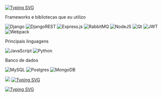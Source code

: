 [![Typing SVG](https://readme-typing-svg.demolab.com?font=Ubuntu+Mono&duration=2000&pause=3000&color=C8C5F776&center=true&random=false&width=435&lines=Fala+Players,+tranquilos%3F)](https://git.io/typing-svg)



Frameworks e bibliotecas que eu utilizo

![Django](https://img.shields.io/badge/django-%23092E20.svg?style=for-the-badge&logo=django&logoColor=white) ![DjangoREST](https://img.shields.io/badge/DJANGO-REST-ff1709?style=for-the-badge&logo=django&logoColor=white&color=ff1709&labelColor=gray) ![Express.js](https://img.shields.io/badge/express.js-%23404d59.svg?style=for-the-badge&logo=express&logoColor=%2361DAFB) ![RabbitMQ](https://img.shields.io/badge/Rabbitmq-FF6600?style=for-the-badge&logo=rabbitmq&logoColor=white) ![NodeJS](https://img.shields.io/badge/node.js-6DA55F?style=for-the-badge&logo=node.js&logoColor=white) ![Qt](https://img.shields.io/badge/Qt-%23217346.svg?style=for-the-badge&logo=Qt&logoColor=white) ![JWT](https://img.shields.io/badge/JWT-black?style=for-the-badge&logo=JSON%20web%20tokens) ![Webpack](https://img.shields.io/badge/webpack-%238DD6F9.svg?style=for-the-badge&logo=webpack&logoColor=black)

Principais linguagens

![JavaScript](https://img.shields.io/badge/javascript-%23323330.svg?style=for-the-badge&logo=javascript&logoColor=%23F7DF1E) ![Python](https://img.shields.io/badge/python-3670A0?style=for-the-badge&logo=python&logoColor=ffdd54)

Banco de dados

![MySQL](https://img.shields.io/badge/mysql-%2300f.svg?style=for-the-badge&logo=mysql&logoColor=white)
![Postgres](https://img.shields.io/badge/postgres-%23316192.svg?style=for-the-badge&logo=postgresql&logoColor=white) ![MongoDB](https://img.shields.io/badge/MongoDB-%234ea94b.svg?style=for-the-badge&logo=mongodb&logoColor=white) 

![](http://github-profile-summary-cards.vercel.app/api/cards/profile-details?username=JonProg&theme=nord_dark)
[![Typing SVG](https://readme-typing-svg.demolab.com?font=Ubuntu+Mono&duration=2000&pause=2000&color=07F700&vCenter=true&random=false&width=435&lines=%09%CA%95%E3%81%A3%E2%80%A2%E1%B4%A5%E2%80%A2%CA%94%E3%81%A3;%09%CA%95%E3%83%8E%E2%80%A2%E1%B4%A5%E2%80%A2%CA%94%E3%83%8E+%EF%B8%B5+%E2%94%BB%E2%94%81%E2%94%BB)](https://git.io/typing-svg)


[![Typing SVG](https://readme-typing-svg.demolab.com?font=Ubuntu+Mono&pause=4000&color=C8C5F7&center=true&random=false&width=435&lines=JonProg)](https://git.io/typing-svg)
